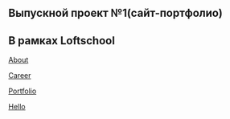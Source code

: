 <h2>Выпускной проект №1(сайт-портфолио)</h2>
<h2>В рамках Loftschool</h2>

<p><a href="https://efekta.github.io/LoftscoolVP1/about">About</a></p>
<p><a href="https://efekta.github.io/LoftscoolVP1/career">Career</a></p>
<p><a href="https://efekta.github.io/LoftscoolVP1/portfolio">Portfolio</a></p>
<p><a href="https://efekta.github.io/LoftscoolVP1/hello">Hello</a></p>
